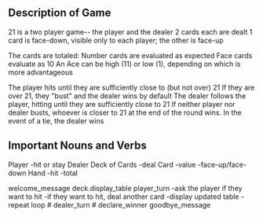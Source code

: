 ## Description of Game ##

21 is a two player game-- the player and the dealer
2 cards each are dealt
1 card is face-down, visible only to each player; the other is face-up

The cards are totaled:
  Number cards are evaluated as expected
  Face cards evaluate as 10
  An Ace can be high (11) or low (1), depending on which is more advantageous

The player hits until they are sufficiently close to (but not over) 21
If they are over 21, they "bust" and the dealer wins by default
The dealer follows the player, hitting until they are sufficiently close to 21
If neither player nor dealer busts, whoever is closer to 21 at the end of the round wins.
In the event of a tie, the dealer wins

## Important Nouns and Verbs ##

Player
  -hit or stay
Dealer
Deck of Cards
  -deal
Card
  -value
  -face-up/face-down
Hand
  -hit
  -total

  welcome_message
  deck.display_table
  player_turn
    -ask the player if they want to hit
    -if they want to hit, deal another card
    -display updated table
    -repeat loop
    # dealer_turn
    # declare_winner
    goodbye_message





